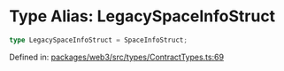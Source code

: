 # Type Alias: LegacySpaceInfoStruct

```ts
type LegacySpaceInfoStruct = SpaceInfoStruct;
```

Defined in: [packages/web3/src/types/ContractTypes.ts:69](https://github.com/towns-protocol/towns/blob/0db1fd0ac7258e8db8cedfb6183e8eade8284fa1/packages/web3/src/types/ContractTypes.ts#L69)
